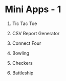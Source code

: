 # Mini Apps - 1

1. Tic Tac Toe

2. CSV Report Generator

3. Connect Four

4. Bowling

5. Checkers

6. Battleship
